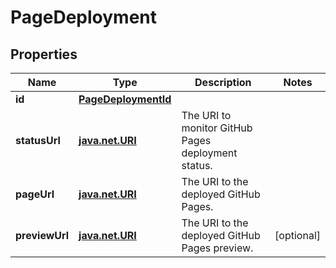 
# PageDeployment

## Properties
Name | Type | Description | Notes
------------ | ------------- | ------------- | -------------
**id** | [**PageDeploymentId**](PageDeploymentId.md) |  | 
**statusUrl** | [**java.net.URI**](java.net.URI.md) | The URI to monitor GitHub Pages deployment status. | 
**pageUrl** | [**java.net.URI**](java.net.URI.md) | The URI to the deployed GitHub Pages. | 
**previewUrl** | [**java.net.URI**](java.net.URI.md) | The URI to the deployed GitHub Pages preview. |  [optional]



